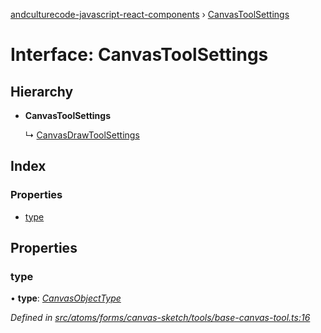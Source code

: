 [andculturecode-javascript-react-components](../README.md) › [CanvasToolSettings](canvastoolsettings.md)

# Interface: CanvasToolSettings

## Hierarchy

* **CanvasToolSettings**

  ↳ [CanvasDrawToolSettings](canvasdrawtoolsettings.md)

## Index

### Properties

* [type](canvastoolsettings.md#type)

## Properties

###  type

• **type**: *[CanvasObjectType](../enums/canvasobjecttype.md)*

*Defined in [src/atoms/forms/canvas-sketch/tools/base-canvas-tool.ts:16](https://github.com/AndcultureCode/AndcultureCode.JavaScript.React.Components/blob/1237fb1/src/atoms/forms/canvas-sketch/tools/base-canvas-tool.ts#L16)*
